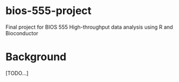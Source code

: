 # bios-555-project
Final project for BIOS 555 High-throughput data analysis using R and Bioconductor

# Background
[TODO...]
